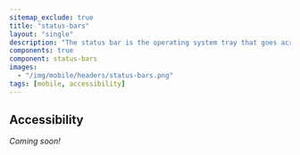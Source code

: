 ```yaml
---
sitemap_exclude: true
title: "status-bars"
layout: "single"
description: "The status bar is the operating system tray that goes across the top of the device screen."
components: true
component: status-bars
images:
  - "/img/mobile/headers/status-bars.png"
tags: [mobile, accessibility]
---
```


## Accessibility

_Coming soon!_
